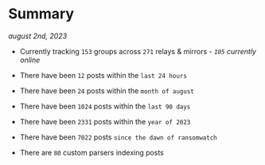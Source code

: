 
# Summary
_august 2nd, 2023_

- Currently tracking `153` groups across `271` relays & mirrors - _`105` currently online_

- There have been `12` posts within the `last 24 hours`

- There have been `24` posts within the `month of august`

- There have been `1024` posts within the `last 90 days`

- There have been `2331` posts within the `year of 2023`

- There have been `7022` posts `since the dawn of ransomwatch`

- There are `80` custom parsers indexing posts
